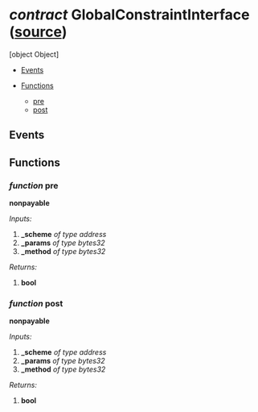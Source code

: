# *contract* GlobalConstraintInterface ([source](https://github.com/daostack/daostack/tree/master/./contracts/globalConstraints/GlobalConstraintInterface.sol))
[object Object]

- [Events](#events)

- [Functions](#functions)
    - [pre](#function-pre)
    - [post](#function-post)

## Events

## Functions
### *function* pre
**nonpayable**

*Inputs:*
1. **_scheme** *of type address*
2. **_params** *of type bytes32*
3. **_method** *of type bytes32*

*Returns:*
1. **bool**

### *function* post
**nonpayable**

*Inputs:*
1. **_scheme** *of type address*
2. **_params** *of type bytes32*
3. **_method** *of type bytes32*

*Returns:*
1. **bool**

